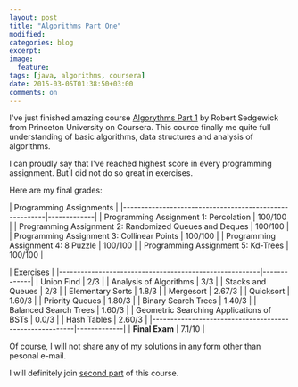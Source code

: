 ```yaml
---
layout: post
title: "Algorithms Part One"
modified:
categories: blog 
excerpt:
image:
  feature:
tags: [java, algorithms, coursera]
date: 2015-03-05T01:38:50+03:00
comments: on
---
```


I've just finished amazing course [Algorythms Part 1](https://www.coursera.org/course/algs4partI) by Robert Sedgewick from Princeton University on Coursera. This cource finally me quite full understanding of basic algorithms, data structures and analysis of algorithms.

I can proudly say that I've reached highest score in every programming assignment. But I did not do so great in exercises.

Here are my final grades:

| Programming Assignments |
|--------------------------------------------------------|-------------|
| Programming Assignment 1: Percolation                  | 100/100     |
| Programming Assignment 2: Randomized Queues and Deques | 100/100     |
| Programming Assignment 3: Collinear Points             | 100/100     |
| Programming Assignment 4: 8 Puzzle                     | 100/100     |
| Programming Assignment 5: Kd-Trees                     | 100/100     |

| Exercises |
|--------------------------------------------------------|-------------|
| Union Find                                             | 2/3         |
| Analysis of Algorithms                                 | 3/3         |
| Stacks and Queues                                      | 2/3         |
| Elementary Sorts                                       | 1.8/3       |
| Mergesort                                              | 2.67/3      |
| Quicksort                                              | 1.60/3      |
| Priority Queues                                        | 1.80/3      |
| Binary Search Trees                                    | 1.40/3      |
| Balanced Search Trees                                  | 1.60/3      |
| Geometric Searching Applications of BSTs               | 0.0/3       |
| Hash Tables                                            | 2.60/3      |
|--------------------------------------------------------|-------------|
| **Final Exam**                                         | 7.1/10      |

Of course, I will not share any of my solutions in any form other than pesonal e-mail.

I will definitely join [second part](https://www.coursera.org/course/algs4partII) of this course.
